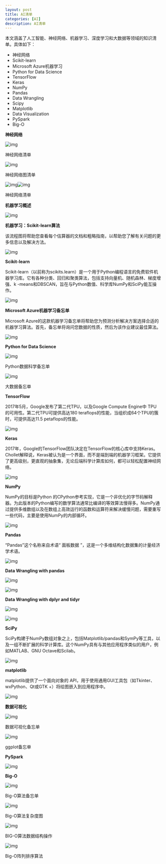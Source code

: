```yaml
---
layout: post
title: AI清单
categories: [AI]
description: AI清单
---
```


本文涵盖了人工智能、神经网络、机器学习、深度学习和大数据等领域的知识清单。具体如下：

- 神经网络
- Scikit-learn
- Microsoft Azure机器学习
- Python for Data Science
- TensorFlow
- Keras
- NumPy
- Pandas
- Data Wrangling
- Scipy
- Matplotlib
- Data Visualization
- PySpark
- Big-O

**神经网络**

![img](https://image.jiqizhixin.com/uploads/editor/2bd328e7-c1a2-4eea-9336-9ac68772c08d/1545373533288.png)

神经网络清单

![img](https://image.jiqizhixin.com/uploads/editor/15aa01b0-fbe8-4994-9a81-505200494878/1545373530659.png)

神经网络图清单

![img](https://image.jiqizhixin.com/uploads/editor/66a87952-8afc-4b2b-9e9b-584d5d9ff159/1545373533811.png)![img](https://image.jiqizhixin.com/uploads/editor/a4949301-817b-48eb-b1f0-9d5a90dd966d/1545373532123.png)

神经网络清单

**机器学习概述**

![img](https://image.jiqizhixin.com/uploads/editor/ed099499-ef87-41f1-bbc5-590ab2aea475/1545373529045.png)

**机器学习：Scikit-learn算法**

该流程图将帮助您查看每个估算器的文档和粗略指南，以帮助您了解有关问题的更多信息以及解决方法。

![img](https://image.jiqizhixin.com/uploads/editor/36befff6-e6ac-459d-8af9-61a9f1267031/1545373529281.png)

**Scikit-learn**

Scikit-learn（以前称为scikits.learn）是一个用于Python编程语言的免费软件机器学习库。它有各种分类、回归和聚类算法，包括支持向量机、随机森林、梯度增强、k -means和DBSCAN，旨在与Python数值、科学库NumPy和SciPy能互操作。

![img](https://image.jiqizhixin.com/uploads/editor/c2bc7a9b-021f-4fbf-b158-2f764c9e8528/1545373530163.png)

**Microsoft Azure机器学习备忘单**

Microsoft Azure的这款机器学习备忘单将帮助您为预测分析解决方案选择合适的机器学习算法。首先，备忘单将询问您数据的性质，然后为该作业建议最佳算法。

![img](https://image.jiqizhixin.com/uploads/editor/a592e789-6be0-457e-942a-085f3f79ae26/1545373530363.png)

**Python for Data Science**

![img](https://image.jiqizhixin.com/uploads/editor/59e115e5-7acf-4d8f-9852-abd4112c4667/1545373531295.png)

Python数据科学备忘单

![img](https://image.jiqizhixin.com/uploads/editor/4da15545-a067-415b-9393-8ba621b829a8/1545373532545.png)

大数据备忘单

**TensorFlow**

2017年5月，Google发布了第二代TPU，以及Google Compute Engine中 TPU的可用性。第二代TPU可提供高达180 teraflops的性能，当组织成64个TPU的簇时，可提供高达11.5 petaflops的性能。

![img](https://image.jiqizhixin.com/uploads/editor/e3e1f24e-b18f-47e6-8e79-9c6447c8dd92/1545373534928.png)

**Keras**

2017年，Google的TensorFlow团队决定在TensorFlow的核心库中支持Keras。Chollet解释说，Keras被认为是一个界面，而不是端到端的机器学习框架。它提供了更高级别，更直观的抽象集，无论后端科学计算库如何，都可以轻松配置神经网络。

![img](https://image.jiqizhixin.com/uploads/editor/0aaba726-7622-4358-bfaa-7aff9192031b/1545373532863.png)

**NumPy**

NumPy的目标是Python 的CPython参考实现，它是一个非优化的字节码解释器。为此版本的Python编写的数学算法通常比编译的等效算法慢得多。NumPy通过提供多维数组以及在数组上高效运行的函数和运算符来解决缓慢问题，需要重写一些代码，主要是使用NumPy的内部循环。

![img](https://image.jiqizhixin.com/uploads/editor/7755ba0f-02ed-4e57-a6a0-310261f56a30/1545373535402.png)

**Pandas**

“Pandas”这个名称来自术语“ 面板数据 ”，这是一个多维结构化数据集的计量经济学术语。

![img](https://image.jiqizhixin.com/uploads/editor/a92477d4-a97d-4ee3-8685-4869a31446a5/1545373537344.png)

**Data Wrangling with pandas**

![img](https://image.jiqizhixin.com/uploads/editor/55e3dcd8-4a45-43fc-bd87-e5d5b7b67227/1545373535163.png)

![img](https://image.jiqizhixin.com/uploads/editor/32bb0cd7-cb84-40d2-bff0-dbbe38a59e01/1545373538101.png)

**Data Wrangling with dplyr and tidyr**

![img](https://image.jiqizhixin.com/uploads/editor/f92020fa-7c6f-4ca0-8b54-a248feffcf3e/1545373542125.png)

![img](https://image.jiqizhixin.com/uploads/editor/ee70a776-8410-43f9-a3a4-38c5fca1cdd7/1545373541914.png)

**SciPy**

SciPy构建于NumPy数组对象之上，包括Matplotlib/pandas和SymPy等工具，以及一组不断扩展的科学计算库。这个NumPy具有与其他应用程序类似的用户，例如MATLAB、GNU Octave和Scilab。

![img](https://image.jiqizhixin.com/uploads/editor/e0cca043-197b-4923-8abd-aa09939d47e7/1545373537596.png)

**matplotlib**

matplotlib提供了一个面向对象的 API，用于使用通用GUI工具包（如Tkinter、wxPython、Qt或GTK +）将绘图嵌入到应用程序中。

![img](https://image.jiqizhixin.com/uploads/editor/33aae3b6-560b-48c6-b188-2ab7e182fb53/1545373537801.png)

**数据可视化**

![img](https://image.jiqizhixin.com/uploads/editor/656a219a-6134-4dc5-a0ad-0138edc5781e/1545373538588.png)

数据可视化备忘单

![img](https://image.jiqizhixin.com/uploads/editor/5bbe01b7-84c3-4f4c-88f5-8819d67ac2ed/1545373540240.png)

ggplot备忘单

**PySpark**

![img](https://image.jiqizhixin.com/uploads/editor/88cb8ee3-1a0e-4c1c-acb1-e2f4fdf9337a/1545373545632.png)

**Big-O**

![img](https://image.jiqizhixin.com/uploads/editor/468724a8-7f4c-4db0-a914-a3a9bc288da1/1545373541604.png)

Big-O算法备忘单

![img](https://image.jiqizhixin.com/uploads/editor/3ddea307-4552-4f43-b508-364351853b37/1545373541715.png)

Big-O算法复杂度图

![img](https://image.jiqizhixin.com/uploads/editor/9bc1baca-eada-4bcb-ba53-5f9de1ac847e/1545373543972.png)

BIG-O算法数据结构操作

![img](https://image.jiqizhixin.com/uploads/editor/a99c42c0-aff4-4b6f-be31-9059a3f002cd/1545373547155.png)

Big-O阵列排序算法